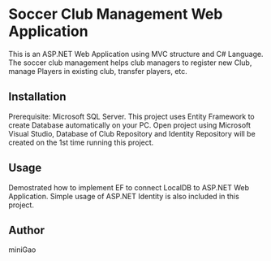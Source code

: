 # Soccer Club Management Web Application

This is an ASP.NET Web Application using MVC structure and C# Language. The soccer club management helps club managers to register new Club, manage Players in existing club, transfer players, etc.

## Installation

Prerequisite: Microsoft SQL Server. This project uses Entity Framework to create Database automatically on your PC. Open project using Microsoft Visual Studio, Database of Club Repository and Identity Repository will be created on the 1st time running this project.

## Usage

Demostrated how to implement EF to connect LocalDB to ASP.NET Web Application. Simple usage of ASP.NET Identity is also included in this project.

## Author
miniGao
